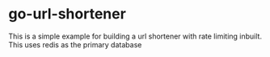 # go-url-shortener

This is a simple example for building a url shortener with rate limiting inbuilt. This uses redis as the primary database